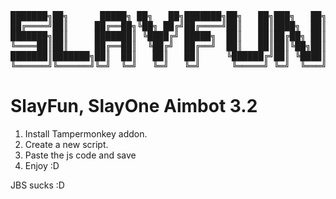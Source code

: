 <pre>
███████╗██╗      █████╗ ██╗   ██╗███████╗██╗   ██╗███╗   ██╗     █████╗ ██╗███╗   ███╗██████╗  ██████╗ ████████╗
██╔════╝██║     ██╔══██╗╚██╗ ██╔╝██╔════╝██║   ██║████╗  ██║    ██╔══██╗██║████╗ ████║██╔══██╗██╔═══██╗╚══██╔══╝
███████╗██║     ███████║ ╚████╔╝ █████╗  ██║   ██║██╔██╗ ██║    ███████║██║██╔████╔██║██████╔╝██║   ██║   ██║   
╚════██║██║     ██╔══██║  ╚██╔╝  ██╔══╝  ██║   ██║██║╚██╗██║    ██╔══██║██║██║╚██╔╝██║██╔══██╗██║   ██║   ██║   
███████║███████╗██║  ██║   ██║   ██║     ╚██████╔╝██║ ╚████║    ██║  ██║██║██║ ╚═╝ ██║██████╔╝╚██████╔╝   ██║   
╚══════╝╚══════╝╚═╝  ╚═╝   ╚═╝   ╚═╝      ╚═════╝ ╚═╝  ╚═══╝    ╚═╝  ╚═╝╚═╝╚═╝     ╚═╝╚═════╝  ╚═════╝    ╚═╝   
</pre>                                                
# SlayFun, SlayOne Aimbot 3.2
1. Install Tampermonkey addon.
2. Create a new script.
3. Paste the js code and save
4. Enjoy :D

JBS sucks :D
